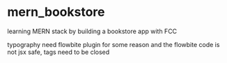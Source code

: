 # mern_bookstore
learning MERN stack by building a bookstore app with FCC

typography need flowbite plugin for some reason and the flowbite code is not jsx safe, tags need to be closed